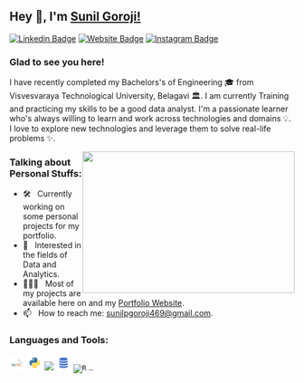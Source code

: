 ## Hey 👋, I'm [Sunil Goroji!](https://github.com/sunilg-1)

[![Linkedin Badge](https://img.shields.io/badge/-LinkedIn-0e76a8?style=flat-square&logo=Linkedin&logoColor=white)](https://www.linkedin.com/in/sunilgoroji/)
[![Website Badge](https://img.shields.io/badge/Website-3b5998?style=flat-square&logo=google-chrome&logoColor=white)](https://sunilg-1.github.io/)
[![Instagram Badge](https://img.shields.io/badge/-Instagram-e4405f?style=flat-square&logo=Instagram&logoColor=white)](https://www.instagram.com/sunil_g_1/)


### Glad to see you here!

I have recently completed my Bachelors's of Engineering 🎓 from Visvesvaraya Technological University, Belagavi 🏛. I am currently Training and practicing my skills to be a good data analyst. I'm a passionate learner who's always willing to learn and work across technologies and domains 💡. I love to explore new technologies and leverage them to solve real-life problems ✨.



<img align="right" height="250" width="375" alt="" src="https://i.pinimg.com/originals/fc/71/63/fc71635c7f1b09ed30413f59bb749582.gif" />

### Talking about Personal Stuffs:

- 🛠 &nbsp; Currently working on some personal projects for my portfolio.
- 🚀 &nbsp; Interested in the fields of Data and Analytics.
- 👨🏻‍💻 &nbsp; Most of my projects are available here on and my [Portfolio Website](https://sunilg-1.github.io/).
- 📫 &nbsp; How to reach me: sunilpgoroji469@gmail.com.

### Languages and Tools:

<code><img height="27" src="https://raw.githubusercontent.com/github/explore/80688e429a7d4ef2fca1e82350fe8e3517d3494d/topics/mysql/mysql.png" alt="mysql"></code>
<code><img height="27" src="https://raw.githubusercontent.com/github/explore/80688e429a7d4ef2fca1e82350fe8e3517d3494d/topics/python/python.png" alt="python"></code>
<code><img height="27" src="https://i.pinimg.com/originals/86/35/88/863588a71e465cc3aa5d822c0feafea9.png"></code>
<code><img height="27" src="https://raw.githubusercontent.com/github/explore/80688e429a7d4ef2fca1e82350fe8e3517d3494d/topics/sql/sql.png" alt="sql"></code>
<code><img height="27" src="https://e7.pngegg.com/pngimages/251/533/png-clipart-programming-language-statistics-python-data-analysis-c-programming-language-icon-blue-text.png" alt="R"></code> ..

